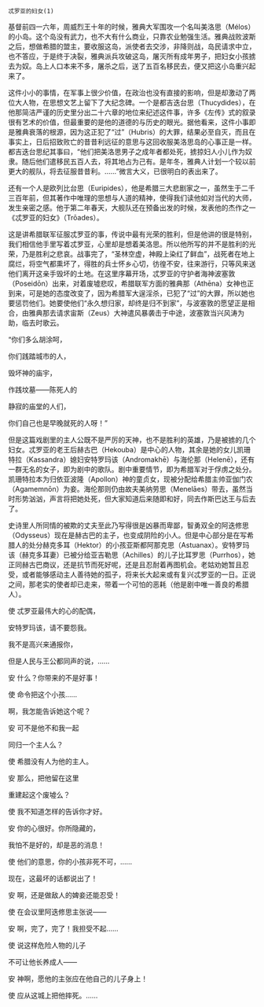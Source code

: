     忒罗亚的妇女(1) 

   基督前四一六年，周威烈王十年的时候，雅典大军围攻一个名叫美洛思（Mélos）的小岛。这个岛没有武力，也不大有什么商业，只靠农业勉强生活。雅典战败波斯之后，想做希腊的盟主，要收服这岛，派使者去交涉，非降则战，岛民请求中立，也不答应，于是终于决裂，雅典派兵攻破这岛，屠灭所有成年男子，把妇女小孩掳去为奴。岛上人口本来不多，屠杀之后，送了五百名移民去，便又把这小岛重兴起来了。

   这件小小的事情，在军事上很少价值，在政治也没有直接的影响，但是却激动了两位大人物，在思想文艺上留下了大纪念碑。一个是都吉迭台思（Thucydides），在他那简洁严谨的历史里分出二十六章的地位来纪述这件事，许多《左传》式的叙录很有艺术的价值，但最重要的是他的道德的与历史的眼光。据他看来，这件小事即是雅典衰落的根源，因为这正犯了“过”（Hubris）的大罪，结果必至自灭，而且在事实上，日后招致败亡的昔昔利远征的意思与这回收服美洛思岛的心事正是一样。都吉迭台思纪其事曰，“他们把美洛思男子之成年者都处死，掳掠妇人小儿作为奴隶。随后他们遣移民五百人去，将其地占为己有。是年冬，雅典人计划一个较以前更大的舰队，将去征服昔昔利。……”微言大义，已很明白的表出来了。

   还有一个人是欧列比台思（Euripides），他是希腊三大悲剧家之一，虽然生于二千三百年前，但其著作中唯理的思想与人道的精神，使得我们读他如对当代的大师，发生亲密之感。他于第二年春天，大舰队还在预备出发的时候，发表他的杰作之一《忒罗亚的妇女》（Trōades）。

   这是讲希腊联军征服忒罗亚的事，传说中最有光荣的胜利，但是他讲的很是特别，我们相信他手里写着忒罗亚，心里却是想着美洛思。所以他所写的并不是胜利的光荣，乃是胜利之悲哀。战事完了，“圣林空虚，神殿上染红了鲜血”，战死者在地上腐烂，将空气都熏坏了，得胜的兵士怀乡心切，彷徨不安，往来游行，只等风来送他们离开这亲手毁坏的土地。在这里序幕开场，忒罗亚的守护者海神波塞敦（Poseidōn）出来，对着废墟悲叹，希腊联军方面的雅典那（Athēna）女神也正到来，可是她的态度改变了，因为希腊军大逞淫杀，已犯了“过”的大罪，所以她也要惩罚他们。她要使他们“永久想归家，却终是归不到家”，与波塞敦的愿望正是相合，由雅典那去请求宙斯（Zeus）大神遣风暴袭击于中途，波塞敦当兴风涛为助，临去时歌云。

   “你们多么胡涂呵，

   你们践踏城市的人，

   毁坏神的庙宇，

   作践坟墓——陈死人的

   静寂的庙堂的人们，

   你们自己也是早晚就死的人呀！”

   但是这篇戏剧里的主人公既不是严厉的天神，也不是胜利的英雄，乃是被掳的几个妇女。忒罗亚的老王后赫古巴（Hekouba）是中心的人物，其余是她的女儿凯珊特拉（Kassandra）媳妇安特罗玛该（Andromakhē）与海伦那（Helenē），还有一群无名的女子，即为剧中的歌队。剧中重要情节，即为希腊军对于俘虏之处分。凯珊特拉本为归依亚波隆（Apollon）神的童贞女，现被分配给希腊主帅亚伽门农（Agamemnōn）为妾。海伦那则仍由故夫美纳劳思（Menelāes）带去，虽然当时形势汹汹，声言将把她处死，但大家知道后来随即和好，同去作斯巴达王与后去了。

   史诗里人所同情的被欺的丈夫至此乃写得很是凶暴而卑鄙，智勇双全的阿迭修思（Odysseus）现在是赫古巴的主子，也变成阴险的小人。但是中心部分是在写希腊人的处分赫克多耳（Hektor）的小孩亚斯都阿那克思（Astuanax）。安特罗玛该（赫克多耳妻）已被分给亚吉勒思（Achilles）的儿子比耳罗思（Purrhos），她正同赫古巴商议，还是抗节而死好呢，还是且忍耐着再图机会。老姑劝她暂且忍受，或者能够感动主人善待她的孤子，将来长大起来或有复兴忒罗亚的一日。正说之间，那老实的使者却已走来，带着一个可怕的恶耗（他是剧中唯一善良的希腊人）。

   使 忒罗亚最伟大的心的配偶，

   安特罗玛该，请不要怨我。

   我不是高兴来通报你，

   但是人民与王公都同声的说，……

   安 什么？你带来的不是好事！

   使 命令把这个小孩……

   啊，我怎能告诉她这个呢？

   安 可不是他不和我一起

   同归一个主人么？

   使 希腊没有人为他的主人。

   安 那么，把他留在这里

   重建起这个废墟么？

   使 我不知道怎样的告诉你才好。

   安 你的心很好。你所隐藏的，

   我怕不是好的，却是恶的消息！

   使 他们的意思，你的小孩非死不可，……

   现在，这最坏的话都说出了！

   安 啊，还是做敌人的婢妾还能忍受！

   使 在会议里阿迭修思主张说——

   安 啊，完了，完了！我担受不起……

   使 说这样危险人物的儿子

   不可让他长养成人——

   安 神啊，愿他的主张应在他自己的儿子身上！

   使 应从这城上把他摔死。……

